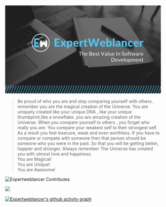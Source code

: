 ![](logo.png)
 


> Be proud of who you are and stop comparing yourself with others.. remember you are the magical creation of the Universe. You are uniquely created like your unique DNA , like your unique thumbprint,like a snowflake. you are amazing creation of the Universe.
When you compare yourself to others , you forget who really you are.
You compare your weakest self to their strongest self. As a result you feel insecure, weak and even worthless.
If you have to compare or compete with someone then that person should be someone who you were in the past. So that you will be getting better, happier and stronger.
Always remember The Universe has created you with utmost love and happiness. <br/>
You are Magical! <br/>
You are Unique! <br/>
You are Awesome!

![Expertweblancer Contributes](http://github-profile-summary-cards.vercel.app/api/cards/profile-details?username=expertweblancer&theme=radical)



![](https://github-readme-streak-stats.herokuapp.com/?user=expertweblancer&show_icons=true&theme=radical)



[![Expertweblancer's github activity graph](https://github-readme-activity-graph.vercel.app/graph?username=expertweblancer&bg_color=141321&color=58a3ad&line=00858a&point=f1f297&area=true&hide_border=true)](https://github.com/ashutosh00710/github-readme-activity-graph)

 